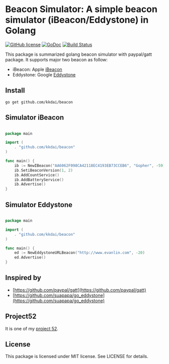 Beacon Simulator: A simple beacon simulator (iBeacon/Eddystone) in Golang
==================

[![GitHub license](https://img.shields.io/badge/license-MIT-blue.svg)](https://raw.githubusercontent.com/kkdai/beacon/master/LICENSE)  [![GoDoc](https://godoc.org/github.com/kkdai/beacon?status.svg)](https://godoc.org/github.com/kkdai/beacon)  [![Build Status](https://travis-ci.org/kkdai/beacon.svg?branch=master)](https://travis-ci.org/kkdai/beacon)


This package is summarized golang beacon simulator with paypal/gatt package. It supports major two beacon as follow:

- iBeacon: Apple [iBeacon](https://developer.apple.com/ibeacon/)
- Eddystone: Google [Eddystone](https://github.com/google/eddystone)




 
Install
---------------
`go get github.com/kkdai/beacon`


Simulator iBeacon
---------------

```go

package main

import (
	. "github.com/kkdai/beacon"
)

func main() {
	ib := NewIBeacon("AA6062F098CA42118EC4193EB73CCEB6", "Gopher", -59)
	ib.SetiBeaconVersion(1, 2)
	ib.AddCountService()
	ib.AddBatteryService()
	ib.Advertise()
}
```


Simulator Eddystone
---------------

```go

package main

import (
	. "github.com/kkdai/beacon"
)

func main() {
	ed := NewEddystoneURLBeacon("http://www.evanlin.com", -20)
	ed.Advertise()
}
```

Inspired by
---------------

- [https://github.com/paypal/gatt](https://github.com/paypal/gatt)
- [https://github.com/suapapa/go_eddystone](https://github.com/suapapa/go_eddystone)

Project52
---------------

It is one of my [project 52](https://github.com/kkdai/project52).


License
---------------

This package is licensed under MIT license. See LICENSE for details.

